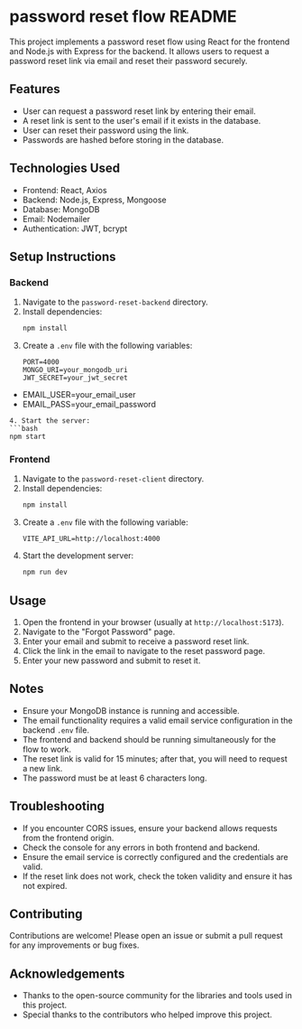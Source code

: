 password reset flow README
====================    
This project implements a password reset flow using React for the frontend and Node.js with Express for the backend. It allows users to request a password reset link via email and reset their password securely.
## Features
- User can request a password reset link by entering their email.
- A reset link is sent to the user's email if it exists in the database.
- User can reset their password using the link.
- Passwords are hashed before storing in the database.  
## Technologies Used
- Frontend: React, Axios
- Backend: Node.js, Express, Mongoose
- Database: MongoDB
- Email: Nodemailer
- Authentication: JWT, bcrypt
## Setup Instructions
### Backend
1. Navigate to the `password-reset-backend` directory.
2. Install dependencies:
   ```bash
   npm install
   ```
3. Create a `.env` file with the following variables:
   ```plaintext
   PORT=4000
   MONGO_URI=your_mongodb_uri
   JWT_SECRET=your_jwt_secret
+   EMAIL_USER=your_email_user
+   EMAIL_PASS=your_email_password
   ```          
4. Start the server:
   ```bash
   npm start
   ```
### Frontend
1. Navigate to the `password-reset-client` directory.
2. Install dependencies:
   ```bash
   npm install
   ```
3. Create a `.env` file with the following variable:
   ```plaintext
   VITE_API_URL=http://localhost:4000
   ```
4. Start the development server:
   ```bash
   npm run dev
   ```
## Usage
1. Open the frontend in your browser (usually at `http://localhost:5173`).
2. Navigate to the "Forgot Password" page.
3. Enter your email and submit to receive a password reset link.
4. Click the link in the email to navigate to the reset password page.
5. Enter your new password and submit to reset it.
## Notes
- Ensure your MongoDB instance is running and accessible.
- The email functionality requires a valid email service configuration in the backend `.env` file.
- The frontend and backend should be running simultaneously for the flow to work.
- The reset link is valid for 15 minutes; after that, you will need to request a new link.
- The password must be at least 6 characters long.
## Troubleshooting      
- If you encounter CORS issues, ensure your backend allows requests from the frontend origin.
- Check the console for any errors in both frontend and backend.
- Ensure the email service is correctly configured and the credentials are valid.
- If the reset link does not work, check the token validity and ensure it has not expired.
## Contributing
Contributions are welcome! Please open an issue or submit a pull request for any improvements or bug fixes.
## Acknowledgements
- Thanks to the open-source community for the libraries and tools used in this project.
- Special thanks to the contributors who helped improve this project.
